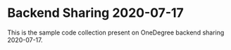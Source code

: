 # Backend Sharing 2020-07-17

This is the sample code collection present on OneDegree backend sharing 2020-07-17.
